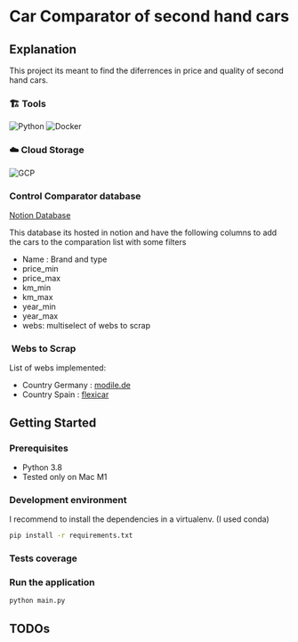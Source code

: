 # Car Comparator of second hand cars

## Explanation

This project its meant to find the diferrences in price and quality of second hand cars. 

### 🏗️ Tools

![Python](https://img.shields.io/badge/Python-FFD43B?style=for-the-badge&logo=python&logoColor=darkgreen)
![Docker](https://img.shields.io/badge/Docker-2CA5E0?style=for-the-badge&logo=docker&logoColor=white)

### ☁️ Cloud Storage

![GCP](https://img.shields.io/badge/Google_Cloud-4285F4?style=for-the-badge&logo=google-cloud&logoColor=white)

### Control Comparator database

[Notion Database](https://jmmoyano.notion.site/Cars_comparator-9f00a3afd5ed40ac99145f3560923bd6)

This database its hosted in notion and have the following columns to add the cars to the comparation list with some filters

- Name : Brand and type
- price_min
- price_max
- km_min
- km_max
- year_min
- year_max
- webs:  multiselect of webs to scrap

###  Webs to Scrap

 List of webs implemented:

- Country Germany :  [modile.de](https://www.mobile.de/?lang=en)
- Country Spain : [flexicar](https://www.flexicar.es/coches-segunda-mano/)

## Getting Started

### Prerequisites

- Python 3.8
- Tested only on Mac M1

### Development environment

I recommend to install the dependencies in a virtualenv. (I used conda)

```bash
pip install -r requirements.txt
```

### Tests coverage

### Run the application

```bash
python main.py
```

## TODOs
